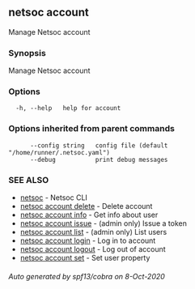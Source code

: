 ## netsoc account

Manage Netsoc account

### Synopsis

Manage Netsoc account

### Options

```
  -h, --help   help for account
```

### Options inherited from parent commands

```
      --config string   config file (default "/home/runner/.netsoc.yaml")
      --debug           print debug messages
```

### SEE ALSO

* [netsoc](netsoc.md)	 - Netsoc CLI
* [netsoc account delete](netsoc_account_delete.md)	 - Delete account
* [netsoc account info](netsoc_account_info.md)	 - Get info about user
* [netsoc account issue](netsoc_account_issue.md)	 - (admin only) Issue a token
* [netsoc account list](netsoc_account_list.md)	 - (admin only) List users
* [netsoc account login](netsoc_account_login.md)	 - Log in to account
* [netsoc account logout](netsoc_account_logout.md)	 - Log out of account
* [netsoc account set](netsoc_account_set.md)	 - Set user property

###### Auto generated by spf13/cobra on 8-Oct-2020
